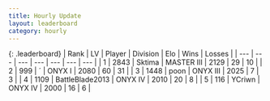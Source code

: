 ```yaml
---
title: Hourly Update
layout: leaderboard
category: hourly
---
```


{: .leaderboard}
| Rank | LV | Player | Division | Elo | Wins | Losses |
| --- | --- | --- | --- | --- | --- | --- |
| <span data-change="0">1</span> | 2843 | <span title="ID: 353063">Sktima</span> | MASTER III | <span data-change="0">2129</span> | <span data-change="0">29</span> | <span data-change="0">10</span> |
| <span data-change="0">2</span> | 999 | <span title="ID: 224611">´</span> | ONYX I | <span data-change="13">2080</span> | <span data-change="4">60</span> | <span data-change="2">31</span> |
| <span data-change="0">3</span> | 1448 | <span title="ID: 540690">poon</span> | ONYX III | <span data-change="0">2025</span> | <span data-change="0">7</span> | <span data-change="0">3</span> |
| <span data-change="0">4</span> | 1109 | <span title="ID: 12051">BattleBlade2013</span> | ONYX IV | <span data-change="0">2010</span> | <span data-change="0">20</span> | <span data-change="0">8</span> |
| <span data-change="0">5</span> | 116 | <span title="ID: 555090">YCriwn</span> | ONYX IV | <span data-change="16">2000</span> | <span data-change="2">16</span> | <span data-change="1">6</span> |